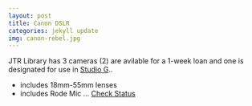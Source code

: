 ```yaml
---
layout: post
title: Canon DSLR
categories: jekyll update
img: canon-rebel.jpg
---
```


JTR Library has 3 cameras (2) are avilable for a 1-week loan and one is designated for use in [Studio G](https://library.depaul.edu/technology/spaces/Pages/Studio-G.aspx)..
* includes 18mm-55mm lenses
* includes Rode Mic
...
<a href="https://vufind.carli.illinois.edu/vf-dpu/Record/dpu_1254251" class="btn btn-primary btn-lg">Check Status</a>

